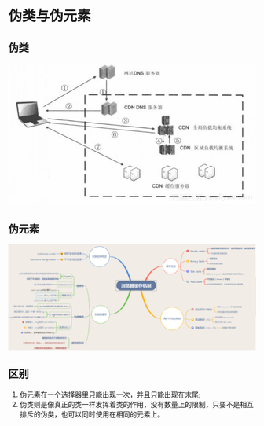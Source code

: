 # 伪类与伪元素

## 伪类

![](../.gitbook/assets/image%20%28114%29.png)

## 伪元素

![](../.gitbook/assets/image%20%2829%29.png)

## 区别

1. 伪元素在一个选择器里只能出现一次，并且只能出现在末尾;
2. 伪类则是像真正的类一样发挥着类的作用，没有数量上的限制，只要不是相互排斥的伪类，也可以同时使用在相同的元素上。

